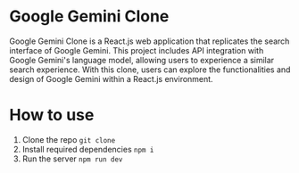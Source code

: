 # Google Gemini Clone

Google Gemini Clone is a React.js web application that replicates the search interface of Google Gemini. This project includes API integration with Google Gemini's language model, allowing users to experience a similar search experience. With this clone, users can explore the functionalities and design of Google Gemini within a React.js environment.


# How to use

1.  Clone the repo <code>git clone </code>
2.  Install required dependencies <code>npm i</code>
3. Run the server <code>npm run dev</code>
